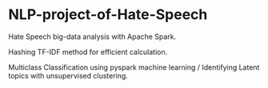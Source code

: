 # NLP-project-of-Hate-Speech

Hate Speech big-data analysis with Apache Spark. 

Hashing TF-IDF method for efficient calculation.

Multiclass Classification using pyspark machine learning / Identifying Latent topics with unsupervised clustering.

